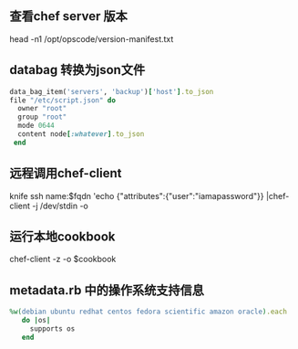 ## 查看chef server 版本
head -n1 /opt/opscode/version-manifest.txt

## databag 转换为json文件
```ruby
data_bag_item('servers', 'backup')['host'].to_json
file "/etc/script.json" do
  owner "root"
  group "root"
  mode 0644
  content node[:whatever].to_json
 end
```

## 远程调用chef-client
knife ssh name:$fqdn 'echo {\"attributes\":{\"user\":\"iamapassword\"}} |chef-client -j /dev/stdin -o 

## 运行本地cookbook
chef-client -z -o $cookbook

## metadata.rb 中的操作系统支持信息
```ruby
%w(debian ubuntu redhat centos fedora scientific amazon oracle).each
   do |os|
     supports os
   end
```

